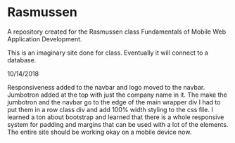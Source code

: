 # Rasmussen
A repository created for the Rasmussen class Fundamentals of Mobile Web Application Development.

This is an imaginary site done for class. Eventually it will connect to a database.

10/14/2018

Responsiveness added to the navbar and logo moved to the navbar. Jumbotron added at the top with just the company name in it. The make the jumbotron and the navbar go to the edge of the main wrapper div I had to put them in a row class div and add 100% width styling to the css file. I learned a ton about bootstrap and learned that there is a whole responsive system for padding and margins that can be used with a lot of the elements. The entire site should be working okay on a mobile device now.
